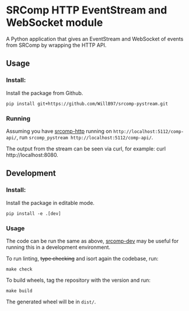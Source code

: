 # SRComp HTTP EventStream and WebSocket module

A Python application that gives an EventStream and WebSocket of events from SRComp by wrapping the HTTP API.

## Usage

### Install:

Install the package from Github.
```
pip install git+https://github.com/WillB97/srcomp-pystream.git
```

### Running

Assuming you have [srcomp-http](https://github.com/PeterJCLaw/srcomp-http)
running on `http://localhost:5112/comp-api/`,
run `srcomp_pystream http://localhost:5112/comp-api/`.

The output from the stream can be seen via curl, for example: curl http://localhost:8080.

## Development

### Install:

Install the package in editable mode.
```
pip install -e .[dev]
```

### Usage

The code can be run the same as above, [srcomp-dev](https://github.com/PeterJCLaw/srcomp-dev)
may be useful for running this in a development environment.

To run linting, ~~type checking~~ and isort again the codebase, run:
```
make check
```

To build wheels, tag the repository with the version and run:
```
make build
```
The generated wheel will be in `dist/`.
